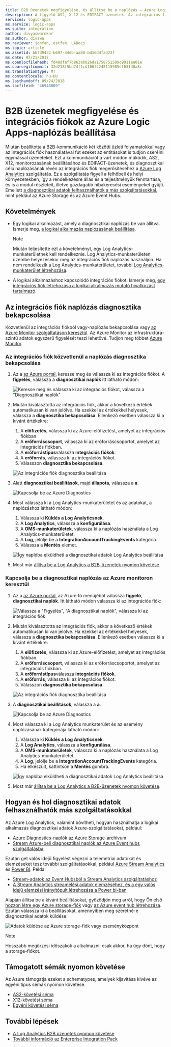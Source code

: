 ```yaml
---
title: B2B üzenetek megfigyelése, és állítsa be a naplózás – Azure Logic Apps |} A Microsoft Docs
description: A figyelő AS2, X 12 és EDIFACT-üzenetek. Az integrációs fiók az Azure Logic Apps-alkalmazások diagnosztikai célú naplózásának beállítása.
services: logic-apps
ms.service: logic-apps
ms.suite: integration
author: divyaswarnkar
ms.author: divswa
ms.reviewer: jonfan, estfan, LADocs
ms.topic: article
ms.assetid: bb7d9432-b697-44db-aa88-bd16ddfad23f
ms.date: 07/21/2017
ms.openlocfilehash: fd48dfaf7b863ab026da1758751509d9911ae01e
ms.sourcegitcommit: 32d218f5bd74f1cd106f4248115985df631d0a8c
ms.translationtype: MT
ms.contentlocale: hu-HU
ms.lasthandoff: 09/24/2018
ms.locfileid: "46948009"
---
```

# <a name="monitor-b2b-messages-and-set-up-logging-for-integration-accounts-in-azure-logic-apps"></a>B2B üzenetek megfigyelése és integrációs fiókok az Azure Logic Apps-naplózás beállítása

Miután beállította a B2B-kommunikáció két közötti üzleti folyamatokkal vagy az integrációs fiók használatával fut ezeket az entitásokat is tudjon cserélni egymással üzeneteket. Ezt a kommunikációt a várt módon működik, AS2, X12, monitorozásának beállításához és EDIFACT-üzenetek, és diagnosztikai célú naplózásának révén az integrációs fiók megerősítéséhez a [Azure Log Analytics](../log-analytics/log-analytics-overview.md) szolgáltatás. Ez a szolgáltatás figyeli a felhőbeli és helyi környezetekben, így a rendelkezésre állás és a teljesítményük fenntartása, és is a modul részleteit, illetve gazdagabb hibakeresési eseményeket gyűjti. Emellett [a diagnosztikai adatok felhasználhatók a más szolgáltatásokkal](#extend-diagnostic-data), mint például az Azure Storage és az Azure Event Hubs.

## <a name="requirements"></a>Követelmények

* Egy logikai alkalmazást, amely a diagnosztikai naplózás be van állítva. Ismerje meg, [a logikai alkalmazás naplózásának beállítása](../logic-apps/logic-apps-monitor-your-logic-apps.md#azure-diagnostics).

  > [!NOTE]
  > Miután teljesítette ezt a követelményt, egy Log Analytics-munkaterületnek kell rendelkeznie. Log Analytics-munkaterületen üzembe helyezésekor meg az integrációs fiók naplózás használjon. Ha nem rendelkezik a Log Analytics-munkaterületet, további [Log Analytics-munkaterület létrehozása](../log-analytics/log-analytics-quick-create-workspace.md).

* A logikai alkalmazáshoz kapcsolódó integrációs fiókot. Ismerje meg, [egy integrációs fiók létrehozása a logikai alkalmazás mutató hivatkozást tartalmazó](../logic-apps/logic-apps-enterprise-integration-create-integration-account.md).

## <a name="turn-on-diagnostics-logging-for-your-integration-account"></a>Az integrációs fiók naplózás diagnosztika bekapcsolása

Közvetlenül az integrációs fiókból vagy-naplózás bekapcsolása vagy [az Azure Monitor szolgáltatáson keresztül](#azure-monitor-service). Az Azure Monitor az infrastruktúra-szintű adatok egyszerű figyelését teszi lehetővé. Tudjon meg többet [Azure Monitor](../azure-monitor/overview.md).

### <a name="turn-on-diagnostics-logging-directly-from-your-integration-account"></a>Az integrációs fiók közvetlenül a naplózás diagnosztika bekapcsolása

1. Az a [az Azure portal](https://portal.azure.com), keresse meg és válassza ki az integrációs fiókot. A **figyelés**, válassza a **diagnosztikai naplók** itt látható módon:

   ![Keresse meg és válassza ki az integrációs fiókot, válassza a "Diagnosztikai naplók"](media/logic-apps-monitor-b2b-message/integration-account-diagnostics.png)

2. Miután kiválasztotta az integrációs fiók, akkor a következő értékek automatikusan ki van jelölve. Ha ezekkel az értékekkel helyesek, válassza a **diagnosztika bekapcsolása**. Ellenkező esetben válassza ki a kívánt értékekre:

   1. A **előfizetés**, válassza ki az Azure-előfizetést, amelyet az integrációs fiókban.
   2. A **erőforráscsoport**, válassza ki az erőforráscsoportot, amelyet az integrációs fiókban.
   3. A **erőforrástípus**válassza **integrációs fiókok**. 
   4. A **erőforrás**, válassza ki az integrációs fiókot. 
   5. Válasszon **diagnosztika bekapcsolása**.

   ![Az integrációs fiók diagnosztika beállítása](media/logic-apps-monitor-b2b-message/turn-on-diagnostics-integration-account.png)

3. Alatt **diagnosztikai beállítások**, majd **állapota**, válassza a **a**.

   ![Kapcsolja be az Azure Diagnostics](media/logic-apps-monitor-b2b-message/turn-on-diagnostics-integration-account-2.png)

4. Most válassza ki a Log Analytics-munkaterületet és az adatokat, a naplózáshoz látható módon:

   1. Válassza ki **Küldés a Log Analyticsnek**. 
   2. A **Log Analytics**, válassza a **konfigurálása**. 
   3. A **OMS-munkaterületek**, válassza ki a naplózás használata a Log Analytics-munkaterületet.
   4. A **Log**, jelölje be a **IntegrationAccountTrackingEvents** kategória.
   5. Válassza a **Mentés** elemet.

   ![Így naplóba elküldheti a diagnosztikai adatok Log Analytics beállítása](media/logic-apps-monitor-b2b-message/send-diagnostics-data-log-analytics-workspace.png)

5. Most már [állítsa be a Log Analytics a B2B-üzenetek nyomon követése](../logic-apps/logic-apps-track-b2b-messages-omsportal.md).

<a name="azure-monitor-service"></a>

### <a name="turn-on-diagnostics-logging-through-azure-monitor"></a>Kapcsolja be a diagnosztikai naplózás az Azure monitoron keresztül

1. Az a [az Azure portal](https://portal.azure.com), az Azure fő menüjéből válassza **figyelő**, **diagnosztikai naplók**. Itt látható módon válassza ki az integrációs fiók:

   ![Válassza a "Figyelés", "A diagnosztikai naplók", válassza ki az integrációs fiók](media/logic-apps-monitor-b2b-message/monitor-service-diagnostics-logs.png)

2. Miután kiválasztotta az integrációs fiók, akkor a következő értékek automatikusan ki van jelölve. Ha ezekkel az értékekkel helyesek, válassza a **diagnosztika bekapcsolása**. Ellenkező esetben válassza ki a kívánt értékekre:

   1. A **előfizetés**, válassza ki az Azure-előfizetést, amelyet az integrációs fiókban.
   2. A **erőforráscsoport**, válassza ki az erőforráscsoportot, amelyet az integrációs fiókban.
   3. A **erőforrástípus**válassza **integrációs fiókok**.
   4. A **erőforrás**, válassza ki az integrációs fiókot.
   5. Válasszon **diagnosztika bekapcsolása**.

   ![Az integrációs fiók diagnosztika beállítása](media/logic-apps-monitor-b2b-message/turn-on-diagnostics-integration-account.png)

3. A **diagnosztikai beállítások**, válassza a **a**.

   ![Kapcsolja be az Azure Diagnostics](media/logic-apps-monitor-b2b-message/turn-on-diagnostics-integration-account-2.png)

4. Most válassza ki a Log Analytics munkaterület és az esemény naplózásának kategóriája látható módon:

   1. Válassza ki **Küldés a Log Analyticsnek**. 
   2. A **Log Analytics**, válassza a **konfigurálása**. 
   3. A **OMS-munkaterületek**, válassza ki a naplózás használata a Log Analytics-munkaterületet.
   4. A **Log**, jelölje be a **IntegrationAccountTrackingEvents** kategória.
   5. Ha elkészült, kattintson a **Mentés** gombra.

   ![Így naplóba elküldheti a diagnosztikai adatok Log Analytics beállítása](media/logic-apps-monitor-b2b-message/send-diagnostics-data-log-analytics-workspace.png)

5. Most már [állítsa be a Log Analytics a B2B-üzenetek nyomon követése](../logic-apps/logic-apps-track-b2b-messages-omsportal.md).

## <a name="extend-how-and-where-you-use-diagnostic-data-with-other-services"></a>Hogyan és hol diagnosztikai adatok felhasználhatók más szolgáltatásokkal

Az Azure Log Analytics, valamint bővítheti, hogyan használhatja a logikai alkalmazás diagnosztikai adatok Azure-szolgáltatásokat, például: 

* [Azure Diagnostics-naplók az Azure Storage-archívum](../monitoring-and-diagnostics/monitoring-archive-diagnostic-logs.md)
* [Stream Azure-beli diagnosztikai naplók az Azure Event hubs szolgáltatásba](../monitoring-and-diagnostics/monitoring-stream-diagnostic-logs-to-event-hubs.md) 

Ezután get valós idejű figyelést végezni a telemetriai adatokat és elemzéseket tesz további szolgáltatásokkal, például [Azure Stream Analytics](../stream-analytics/stream-analytics-introduction.md) és [Power BI](../log-analytics/log-analytics-powerbi.md). Példa:

* [Stream-adatok az Event Hubsból a Stream Analytics szolgáltatáshoz](../stream-analytics/stream-analytics-define-inputs.md)
* [A Stream Analytics streamelési adatok elemzéséhez, és a egy valós idejű elemzési irányítópult létrehozása a Power bi-ban](../stream-analytics/stream-analytics-power-bi-dashboard.md)

Alapján állítsa be a kívánt beállításokat, győződjön meg arról, hogy Ön első [hozzon létre egy Azure storage-fiók](../storage/common/storage-create-storage-account.md) vagy [az Azure event hub létrehozása](../event-hubs/event-hubs-create.md). Ezután válassza ki a beállításokat, amennyiben meg szeretné-e diagnosztikai adatok küldése:

![Adatok küldése az Azure storage-fiók vagy eseményközpont](./media/logic-apps-monitor-b2b-message/storage-account-event-hubs.png)

> [!NOTE]
> Hosszabb megőrzési időszakok a alkalmazni: csak akkor, ha úgy dönt, hogy a storage-fiókot.

## <a name="supported-tracking-schemas"></a>Támogatott sémák nyomon követése

Az Azure támogatja ezeket a schematypes, amelyek kijavítása kivéve az egyéni típus sémák nyomon követése.

* [AS2-követési séma](../logic-apps/logic-apps-track-integration-account-as2-tracking-schemas.md)
* [X12-követési séma](../logic-apps/logic-apps-track-integration-account-x12-tracking-schema.md)
* [Egyéni követési séma](../logic-apps/logic-apps-track-integration-account-custom-tracking-schema.md)

## <a name="next-steps"></a>További lépések

* [A Log Analytics B2B üzenetek nyomon követése](../logic-apps/logic-apps-track-b2b-messages-omsportal.md "követése B2B-üzeneteken alapuló az OMS-ben")
* [További információ az Enterprise Integration Pack](../logic-apps/logic-apps-enterprise-integration-overview.md "megismerheti a vállalati integrációs csomag")

